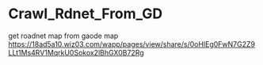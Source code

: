 # Crawl_Rdnet_From_GD
get roadnet map from gaode map
https://18ad5a10.wiz03.com/wapp/pages/view/share/s/0oHlEg0FwN7G2Z9LLt1Ms4RV1MqrkU0Sokox2lBhGX0B72Rg
